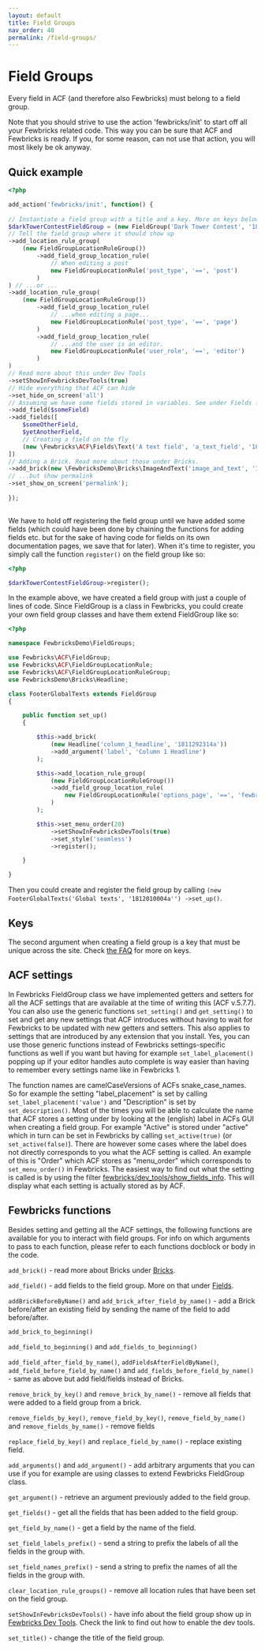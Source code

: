 ```yaml
---
layout: default
title: Field Groups 
nav_order: 40
permalink: /field-groups/
---
```


# Field Groups
Every field in ACF (and therefore also Fewbricks) must belong to a field group. 

Note that you should strive to use the action 'fewbricks/init' to start off all your Fewbricks related code. This way
 you can be sure that ACF and Fewbricks is ready. If you, for some reason, can not use that action, you will most 
 likely be ok anyway.

## Quick example

```php
<?php

add_action('fewbricks/init', function() {
    
// Instantiate a field group with a title and a key. More on keys below. 
$darkTowerContestFieldGroup = (new FieldGroup('Dark Tower Contest', '1811252128a'))
// Tell the field group where it should show up
->add_location_rule_group( 
    (new FieldGroupLocationRuleGroup())
        ->add_field_group_location_rule(
            // When editing a post
            new FieldGroupLocationRule('post_type', '==', 'post')
        )
) // ...or ...
->add_location_rule_group(
    (new FieldGroupLocationRuleGroup())
        ->add_field_group_location_rule(
            // ...when editing a page...
            new FieldGroupLocationRule('post_type', '==', 'page')
        )
        ->add_field_group_location_rule(
            // ...and the user is an editor.
            new FieldGroupLocationRule('user_role', '==', 'editor')
        )
)
// Read more about this under Dev Tools
->setShowInFewbricksDevTools(true)
// Hide everything that ACF can hide
->set_hide_on_screen('all')
// Assuming we have some fields stored in variables. See under Fields for more info
->add_field($someField)
->add_fields([
    $someOtherField,
    $yetAnotherField,
    // Creating a field on the fly
    (new \Fewbricks\ACF\Fields\Text('A text field', 'a_text_field', '1811302037a'))
])
// Adding a Brick. Read more about those under Bricks.
->add_brick(new \FewbricksDemo\Bricks\ImageAndText('image_and_text', '1811392037o'))
// ...but show permalink
->set_show_on_screen('permalink');
    
});
    
```

We have to hold off registering the field group until we have added some fields (which could have been done by 
chaining the functions for adding fields etc. but for the sake of having code for fields on its own documentation 
pages, we save that for later). When it's time to register, you simply call the function `register()` on the field 
group like so:

```php
<?php

$darkTowerContestFieldGroup->register();

```

In the example above, we have created a field group with just a couple of lines of code. Since FieldGroup is a class 
in Fewbricks, you could create your own field group classes and have them extend FieldGroup like so:

```php
<?php

namespace FewbricksDemo\FieldGroups;

use Fewbricks\ACF\FieldGroup;
use Fewbricks\ACF\FieldGroupLocationRule;
use Fewbricks\ACF\FieldGroupLocationRuleGroup;
use FewbricksDemo\Bricks\Headline;

class FooterGlobalTexts extends FieldGroup
{

    public function set_up()
    {

        $this->add_brick(
            (new Headline('column_1_headline', '1811292314a'))
            ->add_argument('label', 'Column 1 Headline')
        );

        $this->add_location_rule_group(
            (new FieldGroupLocationRuleGroup())
            ->add_field_group_location_rule(
                new FieldGroupLocationRule('options_page', '==', 'fewbricks-demo-options--global-texts')
            )
        );

        $this->set_menu_order(20)
            ->setShowInFewbricksDevTools(true)
            ->set_style('seamless')
            ->register();

    }

}

```

Then you could create and register the field group by calling `(new FooterGlobalTexts('Global texts', '1812010004a'')
->set_up()`.

## Keys
The second argument when creating a field group is a key that must be unique across the site. Check [the FAQ](/faq/) 
for more on keys.

## ACF settings
In Fewbricks FieldGroup class we have implemented getters and setters for all the ACF settings that are available at the
time of writing this (ACF v.5.7.7). You can also use the generic functions `set_setting()` and `get_setting()` to set 
and get any new settings that ACF introduces without having to wait for Fewbricks to be updated with new getters and 
setters. This also applies to settings that are introduced by any extension that you install. Yes, you can use those 
generic functions instead of Fewbricks settings-specific functions as well if you want but having for example 
`set_label_placement()` popping up if your editor handles auto complete is way easier than having to remember every 
settings name like in Fewbricks 1.
 
The function names are camelCaseVersions of ACFs snake_case_names. So for example the setting "label_placement" is 
set by calling `set_label_placement('value')` and "Description" is set by `set_description()`. Most of the times you will
be able to calculate the name that ACF stores a setting under by looking at the (english) label in ACFs GUI when 
creating a field group. For example "Active" is stored under "active" which in turn can be set in Fewbricks by 
calling `set_active(true)` (or `set_active(false)`). There are however some cases where the label does not directly 
corresponds to you what the ACF setting is called. An example of this is "Order" which ACF stores as "menu_order" 
which corresponds to `set_menu_order()` in Fewbricks. The easiest way to find out what the setting is called is by 
using the filter [fewbricks/dev_tools/show_fields_info](/filters/dev_tools--show_fields_info/). This will display what 
each setting is actually stored as by ACF.

## Fewbricks functions
Besides setting and getting all the ACF settings, the following functions are available for you to interact with field 
groups. For info on which arguments to pass to each function, please refer to each functions docblock or body in the 
code.

`add_brick()` - read more about Bricks under [Bricks](/bricks/).

`add_field()` - add fields to the field group. More on that under [Fields](/fields/).

`addBrickBeforeByName()` and `add_brick_after_field_by_name()` - add a Brick before/after an existing field by sending 
the name of the field to add before/after.

`add_brick_to_beginning()`

`add_field_to_beginning()` and `add_fields_to_beginning()`

`add_field_after_field_by_name()`, `addFieldsAfterFieldByName()`, `add_field_before_field_by_name()` and 
`add_fields_before_field_by_name()` - same as above but add field/fields instead of Bricks.

`remove_brick_by_key()` and `remove_brick_by_name()` - remove all fields that were added to a field group from a brick.

`remove_fields_by_key()`, `remove_field_by_key()`, `remove_field_by_name()` and `remove_fields_by_name()` - remove fields

`replace_field_by_key()` and `replace_field_by_name()` - replace existing field.

`add_arguments()` and `add_argument()` - add arbitrary arguments that you can use if you for example are using classes 
to extend Fewbricks FieldGroup class.

`get_argument()` - retrieve an argument previously added to the field group.

`get_fields()` - get all the fields that has been added to the field group.

`get_field_by_name()` - get a field by the name of the field.

`set_field_labels_prefix()` - send a string to prefix the labels of all the fields in the group with.

`set_field_names_prefix()` - send a string to prefix the names of all the fields in the group with. 

`clear_location_rule_groups()` - remove all location rules that have been set on the field group.

`setShowInFewbricksDevTools()` - have info about the field group show up in [Fewbricks Dev Tools](/dev-tools/). Check
 the link to find out how to enable the dev tools.
 
`set_title()` - change the title of the field group.
